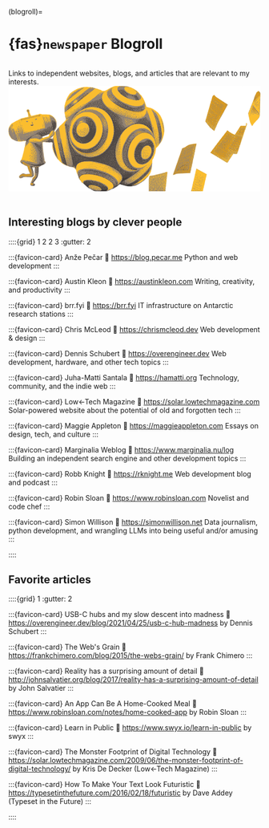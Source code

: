 (blogroll)=
# {fas}`newspaper` Blogroll
```{tags} links
```
Links to independent websites, blogs, and articles that are relevant to my interests.
![](../assets/images/blogroll.png)
<br/><br/>

## Interesting blogs by clever people

::::{grid} 1 2 2 3
:gutter: 2

:::{favicon-card} Anže Pečar
:link: https://blog.pecar.me
Python and web development
:::

:::{favicon-card} Austin Kleon
:link: https://austinkleon.com
Writing, creativity, and productivity
:::

:::{favicon-card} brr.fyi
:link: https://brr.fyi
IT infrastructure on Antarctic research stations
:::

:::{favicon-card} Chris McLeod
:link: https://chrismcleod.dev
Web development & design
:::

:::{favicon-card} Dennis Schubert
:link: https://overengineer.dev
Web development, hardware, and other tech topics
:::

:::{favicon-card} Juha-Matti Santala
:link: https://hamatti.org
Technology, community, and the indie web
:::

:::{favicon-card} Low←Tech Magazine
:link: https://solar.lowtechmagazine.com
Solar-powered website about the potential of old and forgotten tech
:::

:::{favicon-card} Maggie Appleton
:link: https://maggieappleton.com
Essays on design, tech, and culture
:::

:::{favicon-card} Marginalia Weblog
:link: https://www.marginalia.nu/log
Building an independent search engine and other development topics
:::

:::{favicon-card} Robb Knight
:link: https://rknight.me
Web development blog and podcast
:::

:::{favicon-card} Robin Sloan
:link: https://www.robinsloan.com
Novelist and code chef
:::

:::{favicon-card} Simon Willison
:link: https://simonwillison.net
Data journalism, python development, and wrangling LLMs into being useful and/or amusing
:::

::::

<!--
nitpicky TODO: need 2 more so total is divisible by 3 for grid layout
:::{favicon-card} computers are bad
:link: https://computer.rip
Cautionary tales about tech gone awry
:::
-->

## Favorite articles

::::{grid} 1
:gutter: 2

:::{favicon-card} USB-C hubs and my slow descent into madness
:link: https://overengineer.dev/blog/2021/04/25/usb-c-hub-madness
by Dennis Schubert
:::

:::{favicon-card} The Web's Grain
:link: https://frankchimero.com/blog/2015/the-webs-grain/
by Frank Chimero
:::

:::{favicon-card} Reality has a surprising amount of detail
:link: http://johnsalvatier.org/blog/2017/reality-has-a-surprising-amount-of-detail
by John Salvatier
:::

:::{favicon-card} An App Can Be A Home-Cooked Meal
:link: https://www.robinsloan.com/notes/home-cooked-app
by Robin Sloan
:::

:::{favicon-card} Learn in Public
:link: https://www.swyx.io/learn-in-public
by swyx
:::

:::{favicon-card} The Monster Footprint of Digital Technology
:link: https://solar.lowtechmagazine.com/2009/06/the-monster-footprint-of-digital-technology/
by Kris De Decker (Low←Tech Magazine)
:::

:::{favicon-card} How To Make Your Text Look Futuristic
:link: https://typesetinthefuture.com/2016/02/18/futuristic
by Dave Addey (Typeset in the Future)
:::

::::
